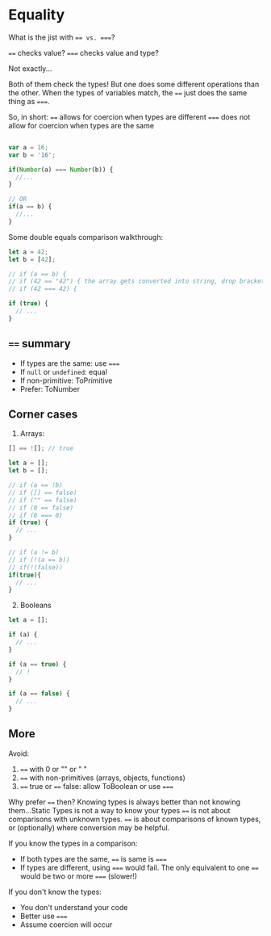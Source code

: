 # Equality

What is the jist with `== vs. ===`?

`==` checks value?
`===` checks value and type?

Not exactly...

Both of them check the types! But one does some different operations than the other. When the types of variables match, the `==` just does the same thing as `===`.

So, in short:
`==` allows for coercion when types are different
`===` does not allow for coercion when types are the same

```javascript

var a = 16;
var b = '16';

if(Number(a) === Number(b)) {
  //...
}

// OR
if(a == b) {
  //...
}

```

Some double equals comparison walkthrough:
```js
let a = 42;
let b = [42];

// if (a == b) {
// if (42 == "42") { the array gets converted into string, drop brackets, remember?
// if (42 === 42) {

if (true) {
  // ...
}
```

## `==` summary
* If types are the same: use `===`
* If `null` or `undefined`: equal
* If non-primitive: ToPrimitive
* Prefer: ToNumber

## Corner cases
1) Arrays:
```js
[] == ![]; // true

let a = [];
let b = [];

// if (a == !b)
// if ([] == false)
// if ("" == false)
// if (0 == false)
// if (0 === 0)
if (true) {
  // ...
}

// if (a != b) 
// if (!(a == b))
// if(!(false))
if(true){
  // ...
}
```

2) Booleans
```js
let a = [];

if (a) {
  // ...
}

if (a == true) {
  // !
}

if (a == false) {
  // ...
}

```

## More

Avoid:
1) `==` with 0 or "" or " "
2) `==` with non-primitives (arrays, objects, functions)
3) `==` true or `==` false: allow ToBoolean or use `===`

Why prefer `==` then?
Knowing types is always better than not knowing them...Static Types is not a way to know your types
`==` is not about comparisons with unknown types. `==` is about comparisons of known types, or (optionally) where conversion may be helpful.

If you know the types in a comparison:
* If both types are the same, `==` is same is `===`
* If types are different, using `===` would fail. The only equivalent to one `==` would be two or more `===` (slower!)

If you don't know the types:
* You don't understand your code
* Better use `===`
* Assume coercion will occur


```js

```